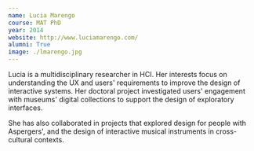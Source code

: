```yaml
---
name: Lucia Marengo
course: MAT PhD
year: 2014
website: http://www.luciamarengo.com/
alumni: True
image: ./lmarengo.jpg
---
```

Lucia is a multidisciplinary researcher in HCI. Her interests focus on understanding the UX and users' requirements to improve the design of interactive systems. Her doctoral project investigated users' engagement with museums' digital collections to support the design of exploratory interfaces.

She has also collaborated in projects that explored design for people with Aspergers', and the design of interactive musical instruments in cross-cultural contexts.